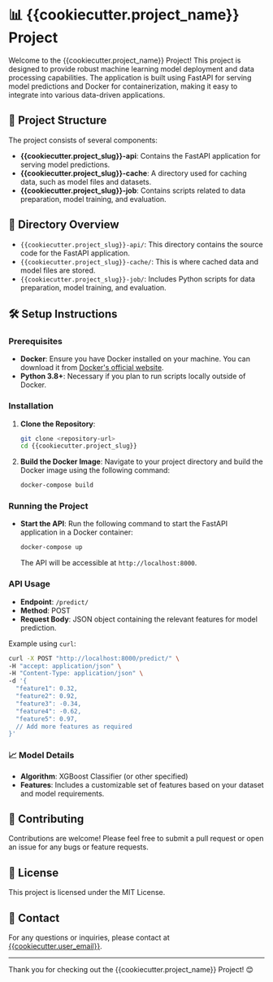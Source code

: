 # 📊 {{cookiecutter.project_name}} Project

Welcome to the {{cookiecutter.project_name}} Project! This project is designed to provide robust machine learning model deployment and data processing capabilities. The application is built using FastAPI for serving model predictions and Docker for containerization, making it easy to integrate into various data-driven applications.

## 🚀 Project Structure

The project consists of several components:

- **{{cookiecutter.project_slug}}-api**: Contains the FastAPI application for serving model predictions.
- **{{cookiecutter.project_slug}}-cache**: A directory used for caching data, such as model files and datasets.
- **{{cookiecutter.project_slug}}-job**: Contains scripts related to data preparation, model training, and evaluation.

## 📁 Directory Overview

- `{{cookiecutter.project_slug}}-api/`: This directory contains the source code for the FastAPI application.
- `{{cookiecutter.project_slug}}-cache/`: This is where cached data and model files are stored.
- `{{cookiecutter.project_slug}}-job/`: Includes Python scripts for data preparation, model training, and evaluation.

## 🛠️ Setup Instructions

### Prerequisites

- **Docker**: Ensure you have Docker installed on your machine. You can download it from [Docker's official website](https://www.docker.com/products/docker-desktop).
- **Python 3.8+**: Necessary if you plan to run scripts locally outside of Docker.

### Installation

1. **Clone the Repository**:
   ```bash
   git clone <repository-url>
   cd {{cookiecutter.project_slug}}
   ```

2. **Build the Docker Image**:
   Navigate to your project directory and build the Docker image using the following command:
   ```bash
   docker-compose build
   ```

### Running the Project

- **Start the API**:
  Run the following command to start the FastAPI application in a Docker container:
  ```bash
  docker-compose up
  ```

  The API will be accessible at `http://localhost:8000`.

### API Usage

- **Endpoint**: `/predict/`
- **Method**: POST
- **Request Body**: JSON object containing the relevant features for model prediction.

Example using `curl`:
```bash
curl -X POST "http://localhost:8000/predict/" \
-H "accept: application/json" \
-H "Content-Type: application/json" \
-d '{
  "feature1": 0.32,
  "feature2": 0.92,
  "feature3": -0.34,
  "feature4": -0.62,
  "feature5": 0.97,
  // Add more features as required
}'
```

### 📈 Model Details

- **Algorithm**: XGBoost Classifier (or other specified)
- **Features**: Includes a customizable set of features based on your dataset and model requirements.

## 🤝 Contributing

Contributions are welcome! Please feel free to submit a pull request or open an issue for any bugs or feature requests.

## 📜 License

This project is licensed under the MIT License.

## 📨 Contact

For any questions or inquiries, please contact at [{{cookiecutter.user_email}}](mailto:{{cookiecutter.user_email}}).

---

Thank you for checking out the {{cookiecutter.project_name}} Project! 😊
